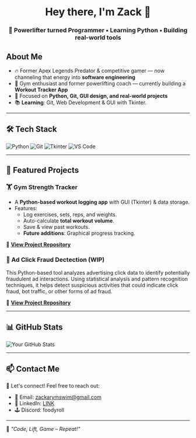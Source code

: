 <h1 align="center">Hey there, I'm Zack 👋</h1>
<h3 align="center">🚀 Powerlifter turned Programmer • Learning Python • Building real-world tools</h3>

##  About Me
- 🔥 Former Apex Legends Predator & competitive gamer — now channeling that energy into **software engineering**
- 💪 Gym enthusiast and former powerlifting coach — currently building a **Workout Tracker App**
- 🧱 Focused on **Python, Git, GUI design, and real-world projects**
- 📚 **Learning**: Git, Web Development & GUI with Tkinter.

---

## 🛠️ Tech Stack
![Python](https://img.shields.io/badge/-Python-3776AB?style=flat-square&logo=python&logoColor=white)
![Git](https://img.shields.io/badge/-Git-F05032?style=flat-square&logo=git&logoColor=white)
![Tkinter](https://img.shields.io/badge/-Tkinter-blue?style=flat-square)
![VS Code](https://img.shields.io/badge/-VS%20Code-007ACC?style=flat-square&logo=visual-studio-code&logoColor=white)

---

## 📌 Featured Projects
### 🏋️ **Gym Strength Tracker**
- A **Python-based workout logging app** with GUI (Tkinter) & data storage.
- Features:
  - Log exercises, sets, reps, and weights.
  - Auto-calculate **total workout volume**.
  - Save & view past workouts.
  - **Future additions**: Graphical progress tracking.

🔗 [**View Project Repository**](https://github.com/zackmswim/gym-tracker)

### 🎯 Ad Click Fraud Dectection (WIP)
This Python-based tool analyzes advertising click data to identify potentially fraudulent ad interactions. Using statistical analysis and pattern recognition techniques, it helps detect suspicious activities that could indicate click fraud, bot traffic, or other forms of ad fraud.

🔗 [**View Project Repository**](https://github.com/zackmswim/ad-click-fraud-detection)

---

## 📊 GitHub Stats
![Your GitHub Stats](https://github-readme-stats.vercel.app/api?username=zackmswim&show_icons=true&theme=tokyonight)

---

## 📫 Contact Me
💬 Let's connect! Feel free to reach out:
- 📧 Email: zackarymswim@gmail.com
- 💼 LinkedIn: [LINK](https://www.linkedin.com/in/zackmswim/)
- 🕹️ Discord: foodyroll

---

🚀 *"Code, Lift, Game – Repeat!"*
